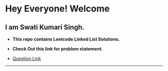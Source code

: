 # Hey Everyone! Welcome <br>
## I am Swati Kumari Singh.<br>

- <b>This repo contains Leetcode Linked List Solutions.</b> <br>
- <b>Check Out this link for problem statement.</b>

- [Question Link](https://leetcode.com/tag/linked-list/)
---
